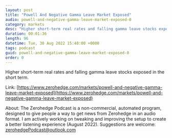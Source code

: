 ```yaml
---
layout: post
title: "Powell And Negative Gamma Leave Market Exposed"
audio: powell-and-negative-gamma-leave-market-exposed-0
category: markets
desc: "Higher short-term real rates and falling gamma leave stocks exposed in the short term."
duration: 00:01:36
length: 96
datetime: Tue, 30 Aug 2022 15:40:00 +0000
tags: podcast
guid: powell-and-negative-gamma-leave-market-exposed-0
order: 0
---
```

Higher short-term real rates and falling gamma leave stocks exposed in the short term.

Link: [https://www.zerohedge.com/markets/powell-and-negative-gamma-leave-market-exposed](https://www.zerohedge.com/markets/powell-and-negative-gamma-leave-market-exposed)

About: The Zerohedge Podcast is a non-commercial, automated program, designed to give people a way to get news from Zerohedge in an audio format.  I am actively working on tweaking and improving the setup to create a better listening experience (August 2022).  Suggestions are welcome: [zerohedgePodcast@outlook.com](mailto:zerohedgePodcast@outlook.com)